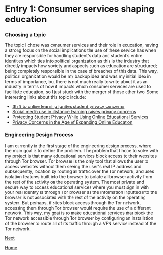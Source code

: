# Entry 1: Consumer services shaping education
### Choosing a topic
The topic I chose was consumer services and their role in education, having a strong focus on the social implications the use of these service has when they are responsible for handling student's data and student's entire identities which ties into political organization as this is the industry that directly impacts how society and aspects such as education are structured; being completely responsible in the case of breaches of this data. This way, political organization would be my backup idea and was my initial idea in terms of importance, but there is not much really to write about it as an industry in terms of how it impacts which consumer services are used to facilitate education, so I just stuck with the merger of those other two. Some interesting links about this topic include: 
* [Shift to online learning ignites student privacy concerns](https://www.iapp.org/news/a/shift-to-online-learning-ignites-student-privacy-concerns/) 
* [Social media use in distance learning raises privacy concerns](https://www.k12dive.com/news/teachers-turn-to-social-media-raising-privacy-concerns/586538/)
* [Protecting Student Privacy While Using Online Educational Services](https://studentprivacy.ed.gov/training/protecting-student-privacy-while-using-online-educational-services)
* [Privacy Concerns in the Age of Expanding Online Education](https://www.onlineeducation.com/features/privacy-concerns-in-the-age-of-online-education)

### Engineering Design Process
I am currently in the first stage of the engineering design process, where the main goal is to define the problem. The problem that I hope to solve with my project is that many educational services block access to their websites through Tor browser. Tor browser is the only tool that allows the user to access websites without them seeing the user's real IP address and subsequently, location by routing all traffic over the Tor network, and uses isolation features built into the browser to isolate all browser activity from the rest of the activity on the operating system. The most private and secure way to access educational services where you must sign in with your real identity is through Tor browser as the information inputted into the browser is not associated with the rest of the activity on the operating system. But perhaps, if sites block access through the Tor network, accessing them through Tor browser would require the use of a different network. This way, my goal is to make educational services that block the Tor network accessible through Tor browser by configuring an installation of the browser to route all of its traffic through a VPN service instead of the Tor network.                                                                                        

[Next](entry02.md)

[Home](../README.md)
